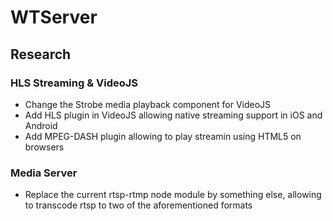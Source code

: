 # WTServer
## Research
### HLS Streaming & VideoJS 
* Change the Strobe media playback component for VideoJS
* Add HLS plugin in VideoJS allowing native streaming support in iOS and Android
* Add MPEG-DASH plugin allowing to play streamin using HTML5 on browsers
### Media Server
* Replace the current rtsp-rtmp node module by something else, allowing to transcode rtsp to two of the aforementioned formats